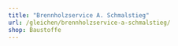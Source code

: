 ```yaml
---
title: "Brennholzservice A. Schmalstieg"
url: /gleichen/brennholzservice-a-schmalstieg/
shop: Baustoffe
---
```

